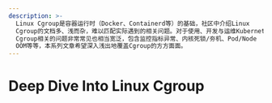 ```yaml
---
description: >-
  Linux Cgroup是容器运行时（Docker、Containerd等）的基础，社区中介绍Linux
  Cgroup的文档多、浅而杂，难以匹配实际遇到的相关问题。对于使用、开发与运维Kubernetes的开发者而言，与Linux
  Cgroup相关的问题非常常见也相当宽泛，包含监控指标异常、内核死锁/夯机、Pod/Node
  OOM等等，本系列文章希望深入浅出地覆盖Cgroup的方方面面。
---
```


# Deep Dive Into Linux Cgroup


